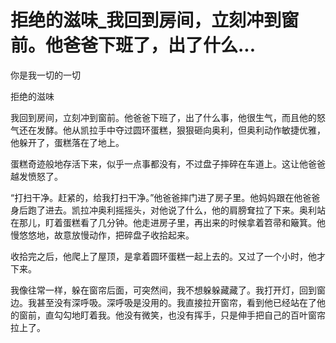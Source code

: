 # 拒绝的滋味_我回到房间，立刻冲到窗前。他爸爸下班了，出了什么...

你是我一切的一切

拒绝的滋味

我回到房间，立刻冲到窗前。他爸爸下班了，出了什么事，他很生气，而且他的怒气还在发酵。他从凯拉手中夺过圆环蛋糕，狠狠砸向奥利，但奥利动作敏捷优雅，他躲开了，蛋糕落在了地上。

蛋糕奇迹般地存活下来，似乎一点事都没有，不过盘子摔碎在车道上。这让他爸爸越发愤怒了。

“打扫干净。赶紧的，给我打扫干净。”他爸爸摔门进了房子里。他妈妈跟在他爸爸身后跑了进去。凯拉冲奥利摇摇头，对他说了什么，他的肩膀耷拉了下来。奥利站在那儿，盯着蛋糕看了几分钟。他走进房子里，再出来的时候拿着笤帚和簸箕。他慢悠悠地，故意放慢动作，把碎盘子收拾起来。

收拾完之后，他爬上了屋顶，是拿着圆环蛋糕一起上去的。又过了一个小时，他才下来。

我像往常一样，躲在窗帘后面，可突然间，我不想躲躲藏藏了。我打开灯，回到窗边。我甚至没有深呼吸。深呼吸是没用的。我直接拉开窗帘，看到他已经站在了他的窗前，直勾勾地盯着我。他没有微笑，也没有挥手，只是伸手把自己的百叶窗帘拉上了。